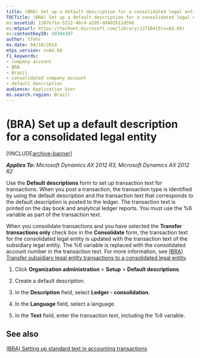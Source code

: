```yaml
---
title: (BRA) Set up a default description for a consolidated legal entity
TOCTitle: (BRA) Set up a default description for a consolidated legal entity
ms:assetid: 1207e71e-5512-40c4-a205-dd402b11d59d
ms:mtpsurl: https://technet.microsoft.com/library/JJ710415(v=AX.60)
ms:contentKeyID: 49384307
author: tfehr
ms.date: 04/18/2014
mtps_version: v=AX.60
f1_keywords:
- company account
- BRA
- Brazil
- consolidated company account
- default description
audience: Application User
ms.search.region: Brazil
---
```


# (BRA) Set up a default description for a consolidated legal entity 


[!INCLUDE[archive-banner](includes/archive-banner.md)]


_**Applies To:** Microsoft Dynamics AX 2012 R3, Microsoft Dynamics AX 2012 R2_

Use the **Default descriptions** form to set up transaction text for transactions. When you post a transaction, the transaction type is identified by using the default description and the transaction text that corresponds to the default description is posted to the ledger. The transaction text is printed on the day book and analytical ledger reports. You must use the %6 variable as part of the transaction text.

When you consolidate transactions and you have selected the **Transfer transactions only** check box in the **Consolidate** form, the transaction text for the consolidated legal entity is updated with the transaction text of the subsidiary legal entity. The %6 variable is replaced with the consolidated account number in the transaction text. For more information, see [(BRA) Transfer subsidiary legal entity transactions to a consolidated legal entity](bra-transfer-subsidiary-legal-entity-transactions-to-a-consolidated-legal-entity.md).

1.  Click **Organization administration** \> **Setup** \> **Default descriptions**.

2.  Create a default description.

3.  In the **Description** field, select **Ledger - consolidation**.

4.  In the **Language** field, select a language.

5.  In the **Text** field, enter the transaction text, including the %6 variable.

## See also

[(BRA) Setting up standard text in accounting transactions](bra-setting-up-standard-text-in-accounting-transactions.md)

  


